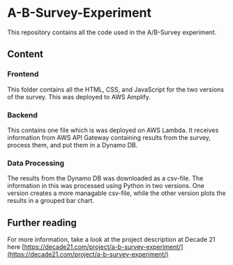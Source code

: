 # A-B-Survey-Experiment
This repository contains all the code used in the A/B-Survey experiment.

## Content
### Frontend
This folder contains all the HTML, CSS, and JavaScript for the two versions of the survey. This was deployed to AWS Amplify.

### Backend
This contains one file which is was deployed on AWS Lambda. It receives information from AWS API Gateway containing results from the survey, process them, and put them in a Dynamo DB.

### Data Processing
The results from the Dynamo DB was downloaded as a csv-file. The information in this was processed using Python in two versions. One version creates a more managable csv-file, while the other version plots the results in a grouped bar chart.

## Further reading
For more information, take a look at the project description at Decade 21 here [https://decade21.com/project/a-b-survey-experiment/](https://decade21.com/project/a-b-survey-experiment/)